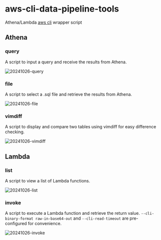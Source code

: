 aws-cli-data-pipeline-tools
==============

Athena/Lambda [aws cli](https://awscli.amazonaws.com/v2/documentation/api/latest/index.html) wrapper script

## Athena

### query
A script to input a query and receive the results from Athena.

![20241026-query](https://github.com/user-attachments/assets/92bf3694-7086-426d-9ccb-7c7d68cf8be6)


### file
A script to select a .sql file and retrieve the results from Athena.

![20241026-file](https://github.com/user-attachments/assets/0b86f2fa-1ea6-4361-a605-ba4f61edfba5)

### vimdiff
A script to display and compare two tables using vimdiff for easy difference checking.

![20241026-vimdiff](https://github.com/user-attachments/assets/c39d9054-9445-4b8c-9496-9aab271d1c66)

## Lambda

### list
A script to view a list of Lambda functions.

![20241026-list](https://github.com/user-attachments/assets/bee422de-aa8d-48bf-ad57-dc60f21b97fc)


### invoke
A script to execute a Lambda function and retrieve the return value. `--cli-binary-format raw-in-base64-out` and `--cli-read-timeout` are pre-configured for convenience.

![20241026-invoke](https://github.com/user-attachments/assets/394aad6f-1104-4062-a42a-b3c0a26ba84d)
